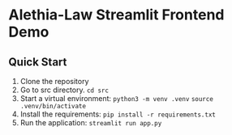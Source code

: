 # Alethia-Law Streamlit Frontend Demo

## Quick Start
1. Clone the repository
2. Go to src directory.
`cd src`
3. Start a virtual environment:
 `python3 -m venv .venv`
 `source .venv/bin/activate`
4. Install the requirements:
`pip install -r requirements.txt`
5. Run the application: 
`streamlit run app.py`
